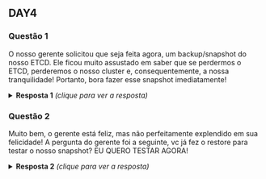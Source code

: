 ## DAY4

### Questão 1
O nosso gerente solicitou que seja feita agora, um backup/snapshot do nosso
ETCD. Ele ficou muito assustado em saber que se perdermos o ETCD, perderemos o
nosso cluster e, consequentemente, a nossa tranquilidade! Portanto, bora fazer
esse snapshot imediatamente!

<details>
  <summary><b>Resposta 1</b> <em>(clique para ver a resposta)</em></summary>

```bash
ssh node-master # Um dos nodes onde o ETCD está em execução.
cd /etc/kubernetes/manifests
cat etcd.yaml
grep etcd kube-apiserver.yaml

# Com essas informaçoes, já podemos criar o nosso snapshot
ETCDCTL_API=3 etcdctl snapshot save o_backup_do_gerente.db --key /etc/kubernetes/pki/apiserver-etcd-client.key --cacert /etc/kubernetes/pki/etcd/ca.crt --cert /etc/kubernetes/pki/apiserver-etcd-client.crt

```
</details>

### Questão 2
Muito bem, o gerente está feliz, mas não perfeitamente explendido em sua
felicidade! A pergunta do gerente foi a seguinte, vc já fez o restore para
testar o nosso snapshot? EU QUERO TESTAR AGORA!

<details>
  <summary><b>Resposta 2</b> <em>(clique para ver a resposta)</em></summary>
  
```bash
ETCDCTL_API=3 etcdctl snapshot restore snap_do_gerente.db --data-dir /tmp/etcd-test
```
</details>
